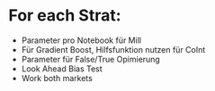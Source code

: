 # For each Strat:
- Parameter pro Notebook für Mill
- Für Gradient Boost, Hilfsfunktion nutzen für CoInt
- Parameter für False/True Opimierung
- Look Ahead Bias Test
- Work both markets